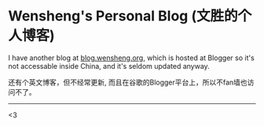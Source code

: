 # Wensheng's Personal Blog (文胜的个人博客)

I have another blog at [blog.wensheng.org](https://blog.wensheng.org), which is hosted at Blogger so it's not accessable inside China, and it's seldom updated anyway.

还有个英文博客，但不经常更新, 而且在谷歌的Blogger平台上，所以不fan墙也访问不了。

-----

<3
